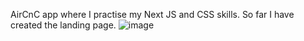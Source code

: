 AirCnC app where I practise my Next JS and CSS skills. So far I have created the landing page.
![image](https://user-images.githubusercontent.com/56058518/144973309-5a52bde7-2c58-4618-b28e-07212280a89e.png)
